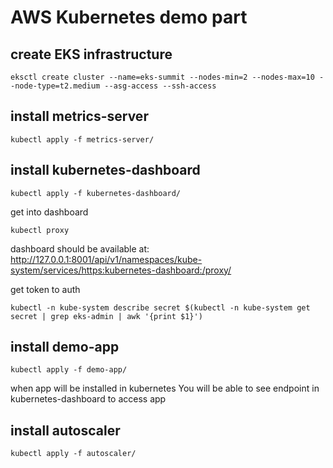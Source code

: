 # AWS Kubernetes demo part


## create EKS infrastructure
```
eksctl create cluster --name=eks-summit --nodes-min=2 --nodes-max=10 --node-type=t2.medium --asg-access --ssh-access
```




## install metrics-server
```
kubectl apply -f metrics-server/
```

## install kubernetes-dashboard
```
kubectl apply -f kubernetes-dashboard/
```

get into dashboard
```
kubectl proxy
```
dashboard should be available at: http://127.0.0.1:8001/api/v1/namespaces/kube-system/services/https:kubernetes-dashboard:/proxy/

get token to auth
```
kubectl -n kube-system describe secret $(kubectl -n kube-system get secret | grep eks-admin | awk '{print $1}')
```

## install demo-app
```
kubectl apply -f demo-app/
```
when app will be installed in kubernetes You will be able to see endpoint in kubernetes-dashboard to access app


## install autoscaler
```
kubectl apply -f autoscaler/
```
